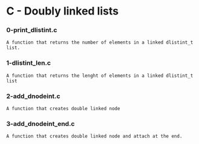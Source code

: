 # C - Doubly linked lists

### 0-print_dlistint.c

	A function that returns the number of elements in a linked dlistint_t list.

### 1-dlistint_len.c

	A function that returns the lenght of elements in a linked dlistint_t list
	
### 2-add_dnodeint.c
	
	A function that creates double linked node 
	
### 3-add_dnodeint_end.c
	
	A function that creates double linked node and attach at the end.
